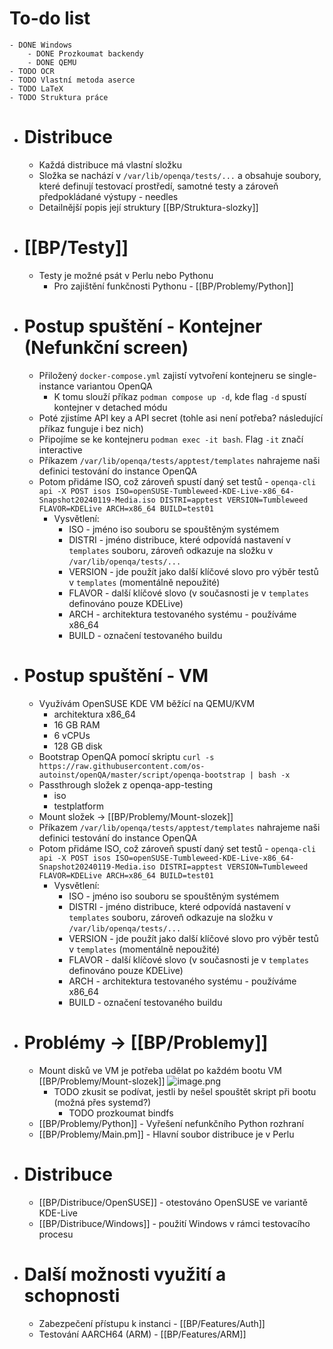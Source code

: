 # To-do list
	- DONE Windows
		- DONE Prozkoumat backendy
		- DONE QEMU
	- TODO OCR
	- TODO Vlastní metoda aserce
	- TODO LaTeX
	- TODO Struktura práce
- # Distribuce
	- Každá distribuce má vlastní složku
	- Složka se nachází v `/var/lib/openqa/tests/...` a obsahuje soubory, které definují testovací prostředí, samotné testy a zároveň předpokládané výstupy - needles
	- Detailnější popis její struktury [[BP/Struktura-slozky]]
- # [[BP/Testy]]
	- Testy je možné psát v Perlu nebo Pythonu
		- Pro zajištění funkčnosti Pythonu - [[BP/Problemy/Python]]
- # Postup spuštění - Kontejner (Nefunkční screen)
	- Přiložený `docker-compose.yml` zajistí vytvoření kontejneru se single-instance variantou OpenQA
		- K tomu slouží příkaz `podman compose up -d`, kde flag `-d` spustí kontejner v detached módu
	- Poté zjistíme API key a API secret (tohle asi není potřeba? následující příkaz funguje i bez nich)
	- Připojíme se ke kontejneru `podman exec -it bash`. Flag `-it` značí interactive
	- Příkazem `/var/lib/openqa/tests/apptest/templates` nahrajeme naši definici testování do instance OpenQA
	- Potom přidáme ISO, což zároveň spustí daný set testů - `openqa-cli api -X POST isos ISO=openSUSE-Tumbleweed-KDE-Live-x86_64-Snapshot20240119-Media.iso DISTRI=apptest VERSION=Tumbleweed FLAVOR=KDELive ARCH=x86_64 BUILD=test01`
		- Vysvětlení:
			- ISO - jméno iso souboru se spouštěným systémem
			- DISTRI - jméno distribuce, které odpovídá nastavení v `templates` souboru, zároveň odkazuje na složku v `/var/lib/openqa/tests/...`
			- VERSION - jde použít jako další klíčové slovo pro výběr testů v `templates` (momentálně nepoužité)
			- FLAVOR - další klíčové slovo (v současnosti je v `templates` definováno pouze KDELive)
			- ARCH - architektura testovaného systému - používáme x86_64
			- BUILD - označení testovaného buildu
- # Postup spuštění - VM
	- Využívám OpenSUSE KDE VM běžící na QEMU/KVM
		- architektura x86_64
		- 16 GB RAM
		- 6 vCPUs
		- 128 GB disk
	- Bootstrap OpenQA pomocí skriptu `curl -s https://raw.githubusercontent.com/os-autoinst/openQA/master/script/openqa-bootstrap | bash -x`
	- Passthrough složek z openqa-app-testing
		- iso
		- testplatform
	- Mount složek -> [[BP/Problemy/Mount-slozek]]
	- Příkazem `/var/lib/openqa/tests/apptest/templates` nahrajeme naši definici testování do instance OpenQA
	- Potom přidáme ISO, což zároveň spustí daný set testů - `openqa-cli api -X POST isos ISO=openSUSE-Tumbleweed-KDE-Live-x86_64-Snapshot20240119-Media.iso DISTRI=apptest VERSION=Tumbleweed FLAVOR=KDELive ARCH=x86_64 BUILD=test01`
		- Vysvětlení:
			- ISO - jméno iso souboru se spouštěným systémem
			- DISTRI - jméno distribuce, které odpovídá nastavení v `templates` souboru, zároveň odkazuje na složku v `/var/lib/openqa/tests/...`
			- VERSION - jde použít jako další klíčové slovo pro výběr testů v `templates` (momentálně nepoužité)
			- FLAVOR - další klíčové slovo (v současnosti je v `templates` definováno pouze KDELive)
			- ARCH - architektura testovaného systému - používáme x86_64
			- BUILD - označení testovaného buildu
- # Problémy -> [[BP/Problemy]]
	- Mount disků ve VM je potřeba udělat po každém bootu VM [[BP/Problemy/Mount-slozek]] ![image.png](../assets/image_1706726278907_0.png)
		- TODO zkusit se podívat, jestli by nešel spouštět skript při bootu (možná přes systemd?)
			- TODO prozkoumat bindfs
	- [[BP/Problemy/Python]] - Vyřešení nefunkčního Python rozhraní
	- [[BP/Problemy/Main.pm]] - Hlavní soubor distribuce je v Perlu
- # Distribuce
	- [[BP/Distribuce/OpenSUSE]] - otestováno OpenSUSE ve variantě KDE-Live
	- [[BP/Distribuce/Windows]] - použití Windows v rámci testovacího procesu
- # Další možnosti využití a schopnosti
	- Zabezpečení přístupu k instanci - [[BP/Features/Auth]]
	- Testování AARCH64 (ARM) - [[BP/Features/ARM]]